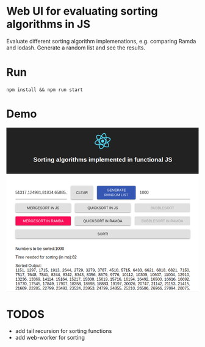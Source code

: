# Web UI for evaluating sorting algorithms in JS

Evaluate different sorting algorithm implemenations, e.g. comparing Ramda and lodash.
Generate a random list and see the results.

# Run

`npm install && npm run start`

# Demo

![](docs/demo.png)

# TODOS
- add tail recursion for sorting functions
- add web-worker for sorting
